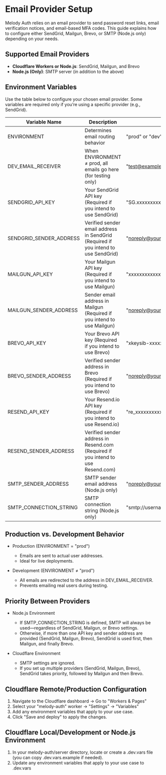 # Email Provider Setup
Melody Auth relies on an email provider to send password reset links, email verification notices, and email-based MFA codes. This guide explains how to configure either SendGrid, Mailgun, Brevo, or SMTP (Node.js only) depending on your needs.

## Supported Email Providers
- **Cloudflare Workers or Node.js**: SendGrid, Mailgun, and Brevo
-	**Node.js (Only)**: SMTP server (in addition to the above)

## Environment Variables
Use the table below to configure your chosen email provider. Some variables are required only if you’re using a specific provider (e.g., SendGrid).

| Variable Name | Description | Example Value |
|---------------|-------------|---------------|
| ENVIRONMENT | Determines email routing behavior | "prod" or "dev" |
| DEV_EMAIL_RECEIVER | When ENVIRONMENT ≠ prod, all emails go here (for testing only) | "test@example.com" |
| SENDGRID_API_KEY | Your SendGrid API key (Required if you intend to use SendGrid) | "SG.xxxxxxxxxxxxxxxxxxxxxxxx" |
| SENDGRID_SENDER_ADDRESS | Verified sender email address in SendGrid (Required if you intend to use SendGrid) | "noreply@yourdomain.com" |
| MAILGUN_API_KEY | Your Mailgun API key (Required if you intend to use Mailgun) | "xxxxxxxxxxxxxxxxxx-xxxxxxxxx" |
| MAILGUN_SENDER_ADDRESS | Sender email address in Mailgun (Required if you intend to use Mailgun) | "noreply@yourdomain.com" |
| BREVO_API_KEY | Your Brevo API key (Required if you intend to use Brevo) | "xkeysib-xxxxxxxxxxxxxxxxxxxxxxxx" |
| BREVO_SENDER_ADDRESS | Verified sender address in Brevo (Required if you intend to use Brevo) | "noreply@yourdomain.com" |
| RESEND_API_KEY | Your Resend.io API key (Required if you intend to use Resend.io) | "re_xxxxxxxxxxxxxxxxxxxxxxx" |
| RESEND_SENDER_ADDRESS | Verified sender address in Resend.com (Required if you intend to use Resend.com) |
| SMTP_SENDER_ADDRESS | SMTP sender email address (Node.js only) | "noreply@yourdomain.com" |
| SMTP_CONNECTION_STRING | SMTP connection string (Node.js only) | "smtp://username:password@smtp.mailserver.com:587" |

## Production vs. Development Behavior
- Production (ENVIRONMENT = "prod")
  - Emails are sent to actual user addresses.
  - Ideal for live deployments.

- Development (ENVIRONMENT ≠ "prod")
  - All emails are redirected to the address in DEV_EMAIL_RECEIVER.
  - Prevents emailing real users during testing.

## Priority Between Providers
- Node.js Environment
  - If SMTP_CONNECTION_STRING is defined, SMTP will always be used—regardless of SendGrid, Mailgun, or Brevo settings.
  - Otherwise, if more than one API key and sender address are provided (SendGrid, Mailgun, Brevo), SendGrid is used first, then Mailgun, and finally Brevo.

- Cloudflare Environment
  - SMTP settings are ignored.
  - If you set up multiple providers (SendGrid, Mailgun, Brevo), SendGrid takes priority, followed by Mailgun and then Brevo.

## Cloudflare Remote/Production Configuration
1. Navigate to the Cloudflare dashboard -> Go to "Workers & Pages"
2. Select your "melody-auth" worker -> "Settings" -> "Variables"
3. Add any environment variables that apply to your use case.
4. Click "Save and deploy" to apply the changes.

## Cloudflare Local/Development or Node.js Environment
1. In your melody-auth/server directory, locate or create a .dev.vars file (you can copy .dev.vars.example if needed).
2. Update any environment variables that apply to your use case to .dev.vars
